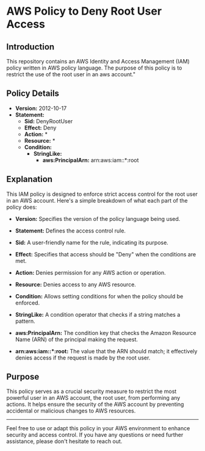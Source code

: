 # AWS Policy to Deny Root User Access

## Introduction

This repository contains an AWS Identity and Access Management (IAM) policy written in AWS policy language. The purpose of this policy is to restrict the use of the root user in an aws account."

## Policy Details

- **Version:** 2012-10-17
- **Statement:**
  - **Sid:** DenyRootUser
  - **Effect:** Deny
  - **Action:** *
  - **Resource:** *
  - **Condition:**
    - **StringLike:**
      - **aws:PrincipalArn:** arn:aws:iam::*:root

## Explanation

This IAM policy is designed to enforce strict access control for the root user in an AWS account. Here's a simple breakdown of what each part of the policy does:

- **Version:** Specifies the version of the policy language being used.

- **Statement:** Defines the access control rule.

- **Sid:** A user-friendly name for the rule, indicating its purpose.

- **Effect:** Specifies that access should be "Deny" when the conditions are met.

- **Action:** Denies permission for any AWS action or operation.

- **Resource:** Denies access to any AWS resource.

- **Condition:** Allows setting conditions for when the policy should be enforced.

- **StringLike:** A condition operator that checks if a string matches a pattern.

- **aws:PrincipalArn:** The condition key that checks the Amazon Resource Name (ARN) of the principal making the request.

- **arn:aws:iam::*:root:** The value that the ARN should match; it effectively denies access if the request is made by the root user.

## Purpose

This policy serves as a crucial security measure to restrict the most powerful user in an AWS account, the root user, from performing any actions. It helps ensure the security of the AWS account by preventing accidental or malicious changes to AWS resources.

---

Feel free to use or adapt this policy in your AWS environment to enhance security and access control. If you have any questions or need further assistance, please don't hesitate to reach out.

